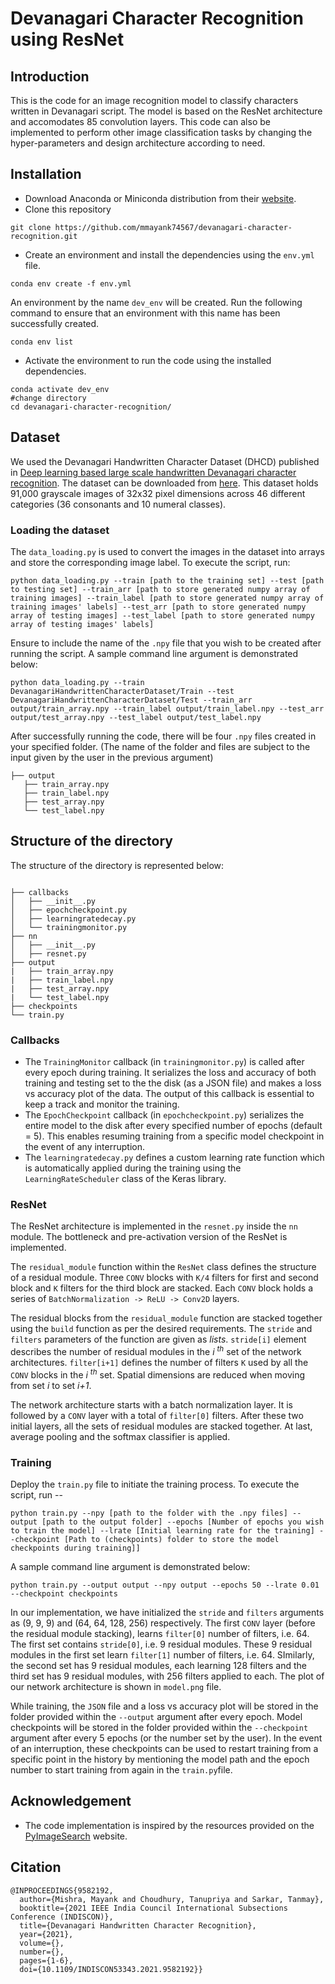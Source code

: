 # Devanagari Character Recognition using ResNet

## Introduction
This is the code for an image recognition model to classify characters written in Devanagari script. The model is based on the ResNet architecture and accomodates 85 convolution layers. This code can also be implemented to perform other image classification tasks by changing the hyper-parameters and design architecture according to need. 

## Installation
* Download Anaconda or Miniconda distribution from their [website](https://www.anaconda.com/products/individual).
* Clone this repository
```shell
git clone https://github.com/mmayank74567/devanagari-character-recognition.git
```
* Create an environment and install the dependencies using the `env.yml` file.
```shell
conda env create -f env.yml
```
An environment by the name `dev_env` will be created. Run the following command to ensure that an environment with this name has been successfully created.
```shell
conda env list
```
* Activate the environment to run the code using the installed dependencies.
```shell
conda activate dev_env
#change directory 
cd devanagari-character-recognition/
```
## Dataset
We used the Devanagari Handwritten Character Dataset (DHCD) published in [Deep learning based large scale handwritten Devanagari character recognition](https://ieeexplore.ieee.org/document/7400041). The dataset can be downloaded from [here](https://archive.ics.uci.edu/ml/datasets/Devanagari+Handwritten+Character+Dataset). This dataset holds 91,000 grayscale images of 32x32 pixel dimensions across 46 different categories (36 consonants and 10 numeral classes).

### Loading the dataset
The `data_loading.py` is used to convert the images in the dataset into arrays and store the corresponding image label. To execute the script, run:
```shell
python data_loading.py --train [path to the training set] --test [path to testing set] --train_arr [path to store generated numpy array of training images] --train_label [path to store generated numpy array of training images' labels] --test_arr [path to store generated numpy array of testing images] --test_label [path to store generated numpy array of testing images' labels]
```

Ensure to include the name of the `.npy` file that you wish to be created after running the script. A sample command line argument is demonstrated below:


```shell
python data_loading.py --train DevanagariHandwrittenCharacterDataset/Train --test DevanagariHandwrittenCharacterDataset/Test --train_arr output/train_array.npy --train_label output/train_label.npy --test_arr output/test_array.npy --test_label output/test_label.npy
```
After successfully running the code, there will be four `.npy` files created in your specified folder. (The name of the folder and files are subject to the input given by the user in the previous argument)
```shell
├── output
   ├── train_array.npy
   ├── train_label.npy
   ├── test_array.npy
   └── test_label.npy
```

## Structure of the directory
The structure of the directory is represented below:
```shell

├── callbacks
│   ├── __init__.py
│   ├── epochcheckpoint.py
│   ├── learningratedecay.py
│   └── trainingmonitor.py
├── nn
│   ├── __init__.py
│   ├── resnet.py
├── output
|   ├── train_array.npy
|   ├── train_label.npy
|   ├── test_array.npy
|   └── test_label.npy
├── checkpoints
└── train.py

```
### Callbacks
* The `TrainingMonitor` callback (in `trainingmonitor.py`) is called after every epoch during training. It serializes the loss and accuracy of both training and testing set to the the disk (as a JSON file) and makes a loss vs accuracy plot of the data. The output of this callback is essential to keep a track and monitor the training.
* The `EpochCheckpoint` callback (in `epochcheckpoint.py`) serializes the entire model to the disk after every specified number of epochs (default = 5). This enables resuming training from a specific model checkpoint in the event of any interruption.  
* The `learningratedecay.py` defines a custom learning rate function which is automatically applied during the training using the `LearningRateScheduler` class of the Keras library.

### ResNet
The ResNet architecture is implemented in the `resnet.py` inside the `nn` module. The bottleneck and pre-activation version of the ResNet is implemented. 

The `residual_module` function within the `ResNet` class defines the structure of a residual module. Three `CONV` blocks with `K/4` filters for first and second block and `K` filters for the third block are stacked. Each `CONV` block holds a series of `BatchNormalization -> ReLU -> Conv2D` layers. 

The residual blocks from the `residual_module` function are stacked together using the `build` function as per the desired requirements. The `stride` and `filters` parameters of the function are given as <i>lists</i>. `stride[i]` element describes the number of residual modules in the <em>i <sup>th</sup></em>  set of the network architectures. `filter[i+1]` defines the number of filters `K` used by all the `CONV` blocks in the <em>i <sup>th</sup></em> set. Spatial dimensions are reduced when moving from set <em>i</em> to set <em>i+1</em>.

The network architecture starts with a batch normalization layer. It is followed by a ` CONV ` layer with a total of `filter[0]` filters. After these two initial layers, all the sets of residual modules are stacked together. At last, average pooling and the softmax classifier is applied. 

### Training
Deploy the `train.py` file to initiate the training process. To execute the script, run --
```shell
python train.py --npy [path to the folder with the .npy files] --output [path to the output folder] --epochs [Number of epochs you wish to train the model] --lrate [Initial learning rate for the training] --checkpoint [Path to (checkpoints) folder to store the model checkpoints during training]]
```

A sample command line argument is demonstrated below:
```shell
python train.py --output output --npy output --epochs 50 --lrate 0.01 --checkpoint checkpoints
```

In our implementation, we have initialized the `stride` and `filters` arguments as (9, 9, 9) and (64, 64, 128, 256) respectively. The first `CONV` layer (before the residual module stacking), learns `filter[0]` number of filters, i.e. 64. The first set contains `stride[0]`, i.e. 9 residual modules. These 9 residual modules in the first set learn `filter[1]` number of filters, i.e. 64. SImilarly, the second set has 9 residual modules, each learning 128 filters and the third set has 9 residual modules, with 256 filters applied to each. The plot of our network architecture is shown in `model.png` file. 

While training, the `JSON` file and a loss vs accuracy plot will be stored in the folder provided within the `--output` argument after every epoch. Model checkpoints will be stored in the folder provided within the `--checkpoint` argument after every 5 epochs (or the number set by the user). In the event of an interruption, these checkpoints can be used to restart training from a specific point in the history by mentioning the model path and the epoch number to start training from again in the `train.py`file.

## Acknowledgement
* The code implementation is inspired by the resources provided on the [PyImageSearch](https://www.pyimagesearch.com/) website.

## Citation
```
@INPROCEEDINGS{9582192,
  author={Mishra, Mayank and Choudhury, Tanupriya and Sarkar, Tanmay},
  booktitle={2021 IEEE India Council International Subsections Conference (INDISCON)}, 
  title={Devanagari Handwritten Character Recognition}, 
  year={2021},
  volume={},
  number={},
  pages={1-6},
  doi={10.1109/INDISCON53343.2021.9582192}}
  ```




